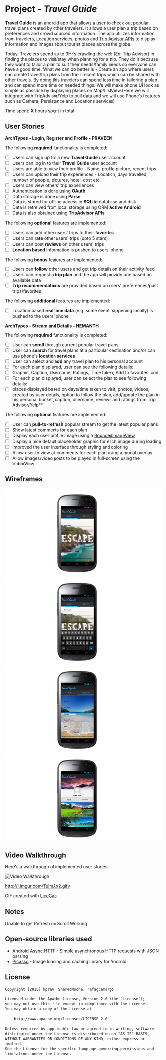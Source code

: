 # Project  - *Travel Guide*

**Travel Guide** is an android app that allows a user to check out popular travel plans created by other travelers. It allows a user plan a trip based on preferences and crowd sourced information. The app utilizes information from travelers, Location services, photos and [Trip Advisor APIs](https://developer-tripadvisor.com/content-api/) to display information and images about tourist places across the globe.

Today, Travelers spend up to 3Hr’s crawling the web (Ex: Trip Advisor) in finding the places to visit/stay when planning for a trip. They do it because they want to tailor a plan to suit their needs/family needs so everyone can have a good time. What we can do better is - Create an app where users can create travel/trip plans from their recent trips which can be shared with other travels. By doing this travelers can spend less time in tailoring a plan and can spend more time on needed things. We will make phone UI look as simple as possible by displaying places on Map/ListView.(Here we will integrate with TripAdvisor/Yelp to pull data and we will use Phone’s features such as Camera, Persistence and Locations services)

Time spent: **X** hours spent in total

## User Stories

**ArchTypes - Login, Register and Profile - PRAVEEN**

The following **required** functionality is completed:

* [ ]	Users can sign up for a new **Travel Guide** user account
* [ ]	Users can log in to their **Travel Guide** user account
* [ ] Users are able to view their profile - Name, profile picture, recent trips
* [ ] Users can upload their trip experiences - Location, days travelled, number of people, pictures, hotel, cost etc.
* [ ] Users can view others' trip experiences
* [ ] Authentication is done using **OAuth**
* [ ] Data storage is done using **Parse**
* [ ] Data is stored for offline access in **SQLite** database and disk
* [ ] Data is retreived from local storage using ORM **Active Android**
* [ ] Data is also obtained using **[TripAdvisor APIs](https://developer-tripadvisor.com/content-api/)**
    
The following **optional** features are implemented:
* [ ] Users can add other users' trips to their **favorites**
* [ ] Users can **rate** other users' trips (upto 5 stars)
* [ ] Users can post **reviews** on other users' trips
* [ ] **Location based** information is pushed to users' phone

The following **bonus** features are implemented:

* [ ] Users can **follow** other users and get trip details on their activity feed
* [ ] Users can request a **trip plan** and the app will provide one based on available data
* [ ] **Trip recommendations** are provided based on users' preferences/past trips/favorites

The following **additional** features are implemented:
* [ ] Location based **real time data** (e.g. some event happening locally) is pushed to the users' phone

**ArchTypes - Stream and Details - HEMANTH**

The following **required** functionality is completed:
* [ ] User can **scroll** through current popular travel plans
* [ ] User can **search** for travel plans at a particular destination and/or can use phone's **location services**
* [ ] User can select and **add** any travel plan to his personal account
* [ ] For each plan displayed, user can see the following details:
 * [ ] Graphic, Caption, Username, Ratings, Time taken, Add to favorites icon
* [ ]  For each plan displayed, user can select the plan to see following details:
 * [ ] places displayed based on days/time taken to visit, photos, videos, created by user details, option to follow the plan, add/update the plan in his personal bucket, caption, username, reviews and ratings from Trip Advisor/Yelp**

The following **optional** features are implemented:
* [ ] User can **pull-to-refresh** popular stream to get the latest popular plans
* [ ] Show latest comments for each plan
* [ ] Display each user profile image using a [RoundedImageView](https://github.com/vinc3m1/RoundedImageView)
* [ ] Display a nice default placeholder graphic for each image during loading
* [ ] Improved the user interface through styling and coloring
* [ ] Allow user to view all comments for each plan using a modal overlay
* [ ] Allow images/video posts to be played in full-screen using the VideoView

## Wireframes

![Wireframe](Wireframes/Login_1.png)
![Wireframe](Wireframes/Login_2.png)
![Wireframe](Wireframes/SignUp.png)
![Wireframe](Wireframes/Profile.png)

## Video Walkthrough 

Here's a walkthrough of implemented user stories:

<img src='' title='Video Walkthrough' width='' alt='Video Walkthrough' />

http://i.imgur.com/TulmAn2.gifv

GIF created with [LiceCap](http://www.cockos.com/licecap/).

## Notes

Unable to get Refresh on Scroll Working

## Open-source libraries used

- [Android Async HTTP](https://github.com/loopj/android-async-http) - Simple asynchronous HTTP requests with JSON parsing
- [Picasso](http://square.github.io/picasso/) - Image loading and caching library for Android

## License

    Copyright [2015] kprav, SharedMocha, rafagcamargo

    Licensed under the Apache License, Version 2.0 (the "License");
    you may not use this file except in compliance with the License.
    You may obtain a copy of the License at

        http://www.apache.org/licenses/LICENSE-2.0

    Unless required by applicable law or agreed to in writing, software
    distributed under the License is distributed on an "AS IS" BASIS,
    WITHOUT WARRANTIES OR CONDITIONS OF ANY KIND, either express or implied.
    See the License for the specific language governing permissions and
    limitations under the License.
    